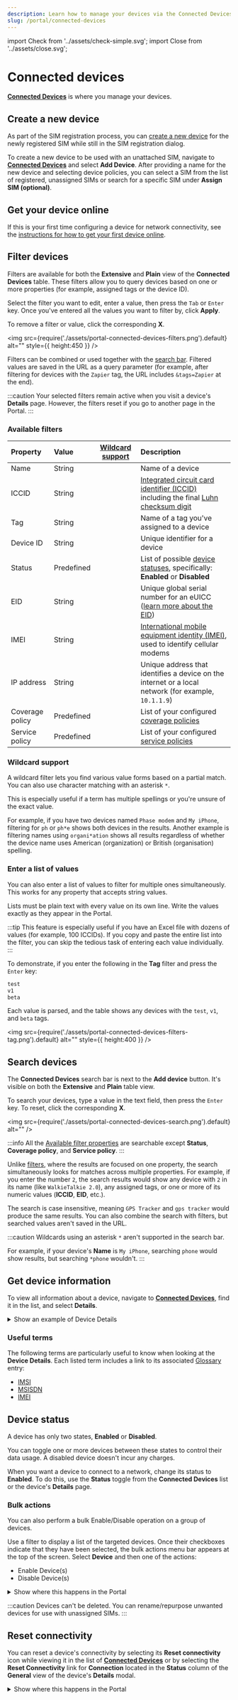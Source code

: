 ```yaml
---
description: Learn how to manage your devices via the Connected Devices page in the emnify Portal
slug: /portal/connected-devices
---
```


<!-- markdownlint-disable MD041 -->
import Check from '../assets/check-simple.svg';
import Close from '../assets/close.svg';

# Connected devices

 [**Connected Devices**](https://portal.emnify.com/connected-devices) is where you manage your devices.

## Create a new device

As part of the SIM registration process, you can [create a new device](/quickstart/register-sims#create-a-new-device) for the newly registered SIM while still in the SIM registration dialog.

To create a new device to be used with an unattached SIM, navigate to [**Connected Devices**](https://portal.emnify.com/connected-devices) and select **Add Device**.
After providing a name for the new device and selecting device policies, you can select a SIM from the list of registered, unassigned SIMs or search for a specific SIM under **Assign SIM (optional)**.

## Get your device online

If this is your first time configuring a device for network connectivity, see the [instructions for how to get your first device online](/apn-configuration).

## Filter devices

Filters are available for both the **Extensive** and **Plain** view of the **Connected Devices** table.
These filters allow you to query devices based on one or more properties (for example, assigned tags or the device ID).

Select the filter you want to edit, enter a value, then press the `Tab` or `Enter` key.
Once you've entered all the values you want to filter by, click **Apply**.

To remove a filter or value, click the corresponding **X**.

<img
  src={require('./assets/portal-connected-devices-filters.png').default}
  alt=""
  style={{ height:450 }}
/>

Filters can be combined or used together with the [search bar](#search-devices).
Filtered values are saved in the URL as a query parameter (for example, after filtering for devices with the `Zapier` tag, the URL includes `&tags=Zapier` at the end).

:::caution
Your selected filters remain active when you visit a device's **Details** page.
However, the filters reset if you go to another page in the Portal.
:::

### Available filters

| Property        | Value      | [Wildcard support](#wildcard-support) | Description        |
|:----------------|:-----------|:--------------------------------------:|:-------------------|
| Name            | String     | <Check alt="Yes" />         | Name of a device |
| ICCID           | String     | <Check alt="Yes" />         | [Integrated circuit card identifier (ICCID)](/glossary#iccid) including the final [Luhn checksum digit](/glossary#luhn-checksum-digit) |
| Tag             | String     | <Check alt="Yes" />         | Name of a tag you've assigned to a device  |
| Device ID       | String     | <Close alt="No" />       | Unique identifier for a device  |
| Status          | Predefined | <Close alt="No" />        | List of possible [device statuses](/glossary#endpoint-status), specifically: **Enabled** or **Disabled**  |
| EID             | String     | <Check alt="Yes" />         | Unique global serial number for an eUICC ([learn more about the EID](/glossary#eid))  |
| IMEI            | String     | <Check alt="Yes" />         | [International mobile equipment identity (IMEI)](/glossary#imei), used to identify cellular modems  |
| IP address      | String     | <Check alt="Yes" />         | Unique address that identifies a device on the internet or a local network (for example, `10.1.1.9`)   |
| Coverage policy | Predefined | <Close alt="No" />        | List of your configured [coverage policies](/portal/device-policies#coverage-policies)  |
| Service policy  | Predefined | <Close alt="No" />        | List of your configured [service policies](/portal/device-policies#service-policies)   |

### Wildcard support

A wildcard filter lets you find various value forms based on a partial match.
You can also use character matching with an asterisk `*`.

This is especially useful if a term has multiple spellings or you're unsure of the exact value.

For example, if you have two devices named `Phase modem` and `My iPhone`, filtering for `ph` or `ph*e` shows both devices in the results.
Another example is filtering names using `organi*ation` shows all results regardless of whether the device name uses American (organization) or British (organisation) spelling.

### Enter a list of values

You can also enter a list of values to filter for multiple ones simultaneously.
This works for any property that accepts string values.

Lists must be plain text with every value on its own line.
Write the values exactly as they appear in the Portal.

:::tip
This feature is especially useful if you have an Excel file with dozens of values (for example, 100 ICCIDs).
If you copy and paste the entire list into the filter, you can skip the tedious task of entering each value individually.
:::

To demonstrate, if you enter the following in the **Tag** filter and press the `Enter` key:

```txt
test
v1
beta
```

Each value is parsed, and the table shows any devices with the `test`, `v1`, and `beta` tags.

<img
  src={require('./assets/portal-connected-devices-filters-tag.png').default}
  alt=""
  style={{ height:400 }}
/>

## Search devices

The **Connected Devices** search bar is next to the **Add device** button.
It's visible on both the **Extensive** and **Plain** table view.

To search your devices, type a value in the text field, then press the `Enter` key.
To reset, click the corresponding **X**.

<img
  src={require('./assets/portal-connected-devices-search.png').default}
  alt=""
/>

:::info
All the [Available filter properties](#available-filters) are searchable except **Status**, **Coverage policy**, and **Service policy**.
:::

Unlike [filters](#filter-devices), where the results are focused on one property, the search simultaneously looks for matches across multiple properties.
For example, if you enter the number `2`, the search results would show any device with `2` in its name (like `WalkieTalkie 2.0`), any assigned tags, or one or more of its numeric values (**ICCID**, **EID**, etc.).

The search is case insensitive, meaning `GPS Tracker` and `gps tracker` would produce the same results.
You can also combine the search with filters, but searched values aren't saved in the URL.

:::caution
Wildcards using an asterisk `*` aren't supported in the search bar.

For example, if your device's **Name** is `My iPhone`, searching `phone` would show results, but searching `*phone` wouldn't.
:::

## Get device information

To view all information about a device, navigate to [**Connected Devices**](https://portal.emnify.com/connected-devices), find it in the list, and select **Details**.

<details className="custom-details-example">
  <summary>Show an example of Device Details</summary>
  <img
    src={require('./assets/device-details.png').default}
    alt=""
  />
</details>

### Useful terms

The following terms are particularly useful to know when looking at the **Device Details**.
Each listed term includes a link to its associated [Glossary](/glossary) entry:

- [IMSI](/glossary#imsi)
- [MSISDN](/glossary#msisdn)
- [IMEI](/glossary#imei)

## Device status

A device has only two states, **Enabled** or **Disabled**.

You can toggle one or more devices between these states to control their data usage.
A disabled device doesn't incur any charges.

When you want a device to connect to a network, change its status to **Enabled**.
To do this, use the **Status** toggle from the **Connected Devices** list or the device's **Details** page.

### Bulk actions

You can also perform a bulk Enable/Disable operation on a group of devices.

Use a filter to display a list of the targeted devices.
Once their checkboxes indicate that they have been selected, the bulk actions menu bar appears at the top of the screen.
Select **Device** and then one of the actions:

<!-- vale Google.OptionalPlurals = NO -->
<!-- Action names are written the same as they're shown in the Portal -->
- Enable Device(s)
- Disable Device(s)
<!-- vale Google.OptionalPlurals = YES -->

<details className="custom-details-troubleshooting">
  <summary>Show where this happens in the Portal</summary>
  <img
    src={require('./assets/bulk-enable-disable.png').default}
    alt=""
  />
</details>

:::caution
Devices can't be deleted.
You can rename/repurpose unwanted devices for use with unassigned SIMs.
:::

## Reset connectivity

You can reset a device's connectivity by selecting its **Reset connectivity** icon while viewing it in the list of [**Connected Devices**](https://portal.emnify.com/connected-devices) or by selecting the **Reset Connectivity** link for **Connection** located in the **Status** column of the **General** view of the device's **Details** modal.

<details className="custom-details-troubleshooting">
  <summary>Show where this happens in the Portal</summary>
  <img
    src={require('./assets/connected-devices-reset-connectivity.png').default}
    style={{width:900}}
    alt=""
  />
  <img
    src={require('./assets/device-details-reset-connectivity.png').default}
    style={{width:325}}
    alt=""
  />
</details>
